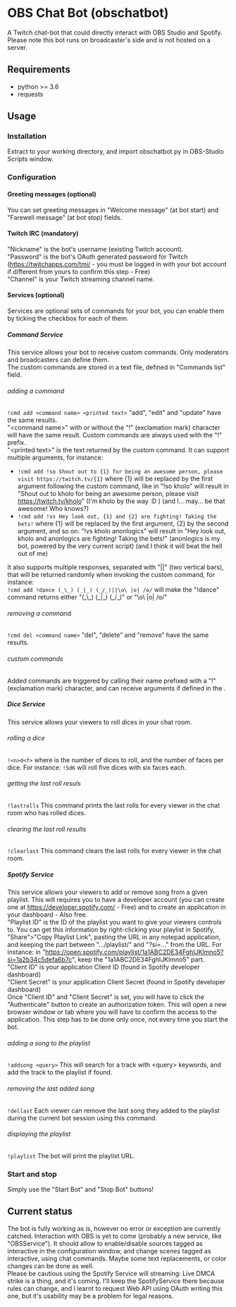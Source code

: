 # OBS Chat Bot (obschatbot)
A Twitch chat-bot that could directly interact with OBS Studio and Spotify. Please note this bot runs on broadcaster's side and is not hosted on a server.


## Requirements
- python >= 3.6
- requests


## Usage


### Installation
Extract to your working directory, and import obschatbot.py in OBS-Studio Scripts window.


### Configuration

#### Greeting messages (optional)
You can set greeting messages in "Welcome message" (at bot start) and "Farewell message" (at bot stop) fields.

#### Twitch IRC (mandatory)
"Nickname" is the bot's username (existing Twitch account).  
"Password" is the bot's OAuth generated password for Twitch (https://twitchapps.com/tmi/ - you must be logged in with your bot account if different from yours to confirm this step - Free)  
"Channel" is your Twitch streaming channel name.

#### Services (optional)
Services are optional sets of commands for your bot, you can enable them by ticking the checkbox for each of them.

##### Command Service
This service allows your bot to receive custom commands. Only moderators and broadcasters can define them.  
The custom commands are stored in a text file, defined in "Commands list" field.
###### adding a command
```!cmd add <command name> <printed text>```
"add", "edit" and "update" have the same results.  
"\<command name\>" with or without the "!" (exclamation mark) character will have the same result. Custom commands are always used with the "!" prefix.  
"\<printed text\>" is the text returned by the custom command. It can support multiple arguments, for instance:  
- ```!cmd add !so Shout out to {1} for being an awesome person, please visit https://twitch.tv/{1}``` where {1} will be replaced by the first argument following the custom command, like in "!so kholo" will result in "Shout out to kholo for being an awesome person, please visit https://twitch.tv/kholo" (I'm kholo by the way :D ) (and I... may... be that awesome! Who knows?)
- ```!cmd add !vs Hey look out, {1} and {2} are fighting! Taking the bets!``` where {1} will be replaced by the first argument, {2} by the second argument, and so on. "!vs kholo anonlogics" will result in "Hey look out, kholo and anonlogics are fighting! Taking the bets!" (anonlogics is my bot, powered by the very current script) (and I think it will beat the hell out of me)

It also supports multiple responses, separated with "||" (two vertical bars), that will be returned randomly when invoking the custom command, for instance:  
```!cmd add !dance (_\_) (_|_) (_/_)||\o\ |o| /o/``` will make the "!dance" command returns either "(\_\\\_) (\_|\_) (\_/\_)" or "\o\ |o| /o/"
###### removing a command
```!cmd del <command name>```
"del", "delete" and "remove" have the same results.
###### custom commands
Added commands are triggered by calling their name prefixed with a "!" (exclamation mark) character, and can receive arguments if defined in the <printed text>.

##### Dice Service
This service allows your viewers to roll dices in your chat room.
###### rolling a dice
```!<n>d<f>```
where <n> is the number of dices to roll, and <f> the number of faces per dice. For instance: ```!5d6``` will roll five dices with six faces each.
###### getting the last roll resuls
```!lastrolls```
This command prints the last rolls for every viewer in the chat room who has rolled dices.
###### clearing the last roll results
```!clearlast```
This command clears the last rolls for every viewer in the chat room.

##### Spotify Service
This service allows your viewers to add or remove song from a given playlist. This will requires you to have a developer account (you can create one at https://developer.spotify.com/ - Free) and to create an application in your dashboard - Also free.  
"Playlist ID" is the ID of the playlist you want to give your viewers controls to. You can get this information by right-clicking your playlist in Spotify, "Share">"Copy Playlist Link", pasting the URL in any notepad application, and keeping the part between ".../playlist/" and "?si=..." from the URL. For instance: in "https://open.spotify.com/playlist/1a1ABC2DE34FghIJKlmno5?si=1a2b34c5defa6b7c", keep the "1a1ABC2DE34FghIJKlmno5" part.  
"Client ID" is your application Client ID (found in Spotify developer dashboard)  
"Client Secret" is your application Client Secret (found in Spotify developer dashboard)  
Once "Client ID" and "Client Secret" is set, you will have to click the "Authenticate" button to create an authorization token. This will open a new browser window or tab where you will have to confirm the access to the application. This step has to be done only once, not every time you start the bot.
###### adding a song to the playlist
```!addsong <query>```
This will search for a track with \<query\> keywords, and add the track to the playlist if found.
###### removing the last added song
```!dellast```
Each viewer can remove the last song they added to the playlist during the current bot session using this command.
###### displaying the playlist
```!playlist```
The bot will print the playlist URL.

  
### Start and stop
Simply use the "Start Bot" and "Stop Bot" buttons!

## Current status
The bot is fully working as is, however no error or exception are currently catched. Interaction with OBS is yet to come (probably a new service, like "OBSService"). It should allow to enable/disable sources tagged as interactive in the configuration window, and change scenes tagged as interactive, using chat commands. Maybe some text replacements, or color changes can be done as well.  
Please be cautious using the Spotify Service will streaming: Live DMCA strike is a thing, and it's coming. I'll keep the SpotifyService there because rules can change, and I learnt to request Web API using OAuth writing this one, but it's usability may be a problem for legal reasons.
